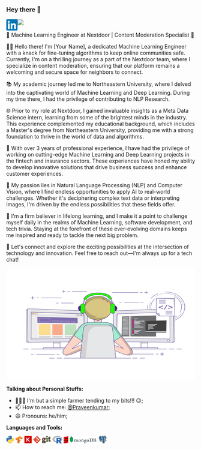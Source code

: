 ### Hey there 👋



<a href="https://www.linkedin.com/in/praveenks23/">
  <img align="left" alt="Praveen's LinkdeIN" width="30px" src="https://raw.githubusercontent.com/PraveenKumarSridhar/PraveenkumarSridhar/main/assets/linkedin.svg" />
</a>

![](https://visitor-badge.glitch.me/badge?page_id=PraveenKumarSridhar.PraveenKumarSridhar)
<br/>

🤖 Machine Learning Engineer at Nextdoor | Content Moderation Specialist 🚀

👨‍💻 Hello there! I'm [Your Name], a dedicated Machine Learning Engineer with a knack for fine-tuning algorithms to keep online communities safe. Currently, I'm on a thrilling journey as a part of the Nextdoor team, where I specialize in content moderation, ensuring that our platform remains a welcoming and secure space for neighbors to connect.

📚 My academic journey led me to Northeastern University, where I delved into the captivating world of Machine Learning and Deep Learning. During my time there, I had the privilege of contributing to NLP Research.

🌐 Prior to my role at Nextdoor, I gained invaluable insights as a Meta Data Science intern, learning from some of the brightest minds in the industry. This experience complemented my educational background, which includes a Master's degree from Northeastern University, providing me with a strong foundation to thrive in the world of data and algorithms.

💼 With over 3 years of professional experience, I have had the privilege of working on cutting-edge Machine Learning and Deep Learning projects in the fintech and insurance sectors. These experiences have honed my ability to develop innovative solutions that drive business success and enhance customer experiences.

💬 My passion lies in Natural Language Processing (NLP) and Computer Vision, where I find endless opportunities to apply AI to real-world challenges. Whether it's deciphering complex text data or interpreting images, I'm driven by the endless possibilities that these fields offer.

🧠 I'm a firm believer in lifelong learning, and I make it a point to challenge myself daily in the realms of Machine Learning, software development, and tech trivia. Staying at the forefront of these ever-evolving domains keeps me inspired and ready to tackle the next big problem.

🌟 Let's connect and explore the exciting possibilities at the intersection of technology and innovation. Feel free to reach out—I'm always up for a tech chat!






<p align="center">
<img align="center" alt="GIF" src="https://raw.githubusercontent.com/PraveenKumarSridhar/PraveenkumarSridhar/main/assets/coding-freak.gif" width="500" height="300" />
</p>

**Talking about Personal Stuffs:**

- 👨🏽‍💻 I'm but a simple farmer tending to my bits!!! :wink:;
- 📫 How to reach me: [@Praveenkumar](https://twitter.com/prav1411);
- 😄 Pronouns: he/him;

**Languages and Tools:**  

<code><img height="20" src="https://raw.githubusercontent.com/PraveenKumarSridhar/PraveenkumarSridhar/main/assets/python.svg"></code>
<code><img height="20" src="https://raw.githubusercontent.com/PraveenKumarSridhar/PraveenkumarSridhar/main/assets/tensorflow-icon.svg"></code>
<code><img height="20" src="https://raw.githubusercontent.com/PraveenKumarSridhar/PraveenkumarSridhar/main/assets/Keras_logo.svg"></code>
<code><img height="20" src="https://raw.githubusercontent.com/PraveenKumarSridhar/PraveenkumarSridhar/main/assets/git.svg"></code>
<code><img height="20" src="https://raw.githubusercontent.com/PraveenKumarSridhar/PraveenkumarSridhar/main/assets/R_logo.svg"></code>
<code><img height="20" src="https://raw.githubusercontent.com/PraveenKumarSridhar/PraveenkumarSridhar/main/assets/scala.svg"></code>
<code><img height="20" src="https://raw.githubusercontent.com/PraveenKumarSridhar/PraveenkumarSridhar/main/assets/MongoDB_Logo.svg"></code>
<code><img height="20" src="https://raw.githubusercontent.com/PraveenKumarSridhar/PraveenkumarSridhar/main/assets/Postgresql_LOGO.svg"></code>
